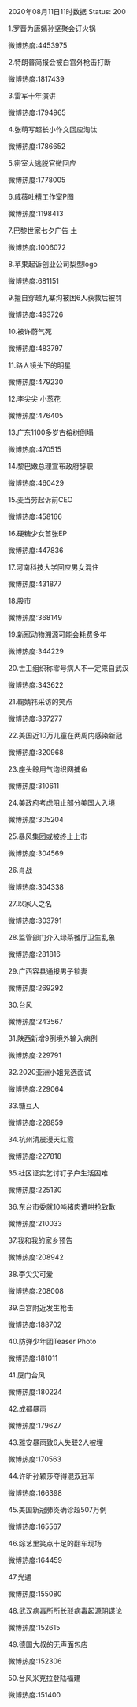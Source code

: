 2020年08月11日11时数据
Status: 200

1.罗晋为唐嫣孙坚聚会订火锅

微博热度:4453975

2.特朗普简报会被白宫外枪击打断

微博热度:1817439

3.雷军十年演讲

微博热度:1794965

4.张萌写超长小作文回应淘汰

微博热度:1786652

5.密室大逃脱官微回应

微博热度:1778005

6.戚薇吐槽工作室P图

微博热度:1198413

7.巴黎世家七夕广告 土

微博热度:1006072

8.苹果起诉创业公司梨型logo

微博热度:681151

9.擅自穿越九寨沟被困6人获救后被罚

微博热度:493726

10.被许蔚气死

微博热度:483797

11.路人镜头下的明星

微博热度:479230

12.李尖尖 小葱花

微博热度:476405

13.广东1100多岁古榕树倒塌

微博热度:470515

14.黎巴嫩总理宣布政府辞职

微博热度:460429

15.麦当劳起诉前CEO

微博热度:458166

16.硬糖少女首张EP

微博热度:447836

17.河南科技大学回应男女混住

微博热度:431877

18.股市

微博热度:368149

19.新冠动物溯源可能会耗费多年

微博热度:344229

20.世卫组织称零号病人不一定来自武汉

微博热度:343622

21.鞠婧祎采访的笑点

微博热度:337277

22.美国近10万儿童在两周内感染新冠

微博热度:320968

23.座头鲸用气泡织网捕鱼

微博热度:310611

24.美政府考虑阻止部分美国人入境

微博热度:305204

25.暴风集团或被终止上市

微博热度:304569

26.肖战

微博热度:304338

27.以家人之名

微博热度:303791

28.监管部门介入绿茶餐厅卫生乱象

微博热度:281816

29.广西容县通报男子锁妻

微博热度:269292

30.台风

微博热度:243567

31.陕西新增9例境外输入病例

微博热度:229791

32.2020亚洲小姐竞选面试

微博热度:229064

33.糖豆人

微博热度:228859

34.杭州清晨漫天红霞

微博热度:227818

35.社区证实乞讨钉子户生活困难

微博热度:225130

36.东台市委就10吨猪肉遭哄抢致歉

微博热度:210033

37.我和我的家乡预告

微博热度:208942

38.李尖尖可爱

微博热度:208008

39.白宫附近发生枪击

微博热度:188702

40.防弹少年团Teaser Photo

微博热度:181011

41.厦门台风

微博热度:180224

42.成都暴雨

微博热度:179627

43.雅安暴雨致6人失联2人被埋

微博热度:170563

44.许昕孙颖莎夺得混双冠军

微博热度:166398

45.美国新冠肺炎确诊超507万例

微博热度:165567

46.综艺里笑点十足的翻车现场

微博热度:164459

47.光遇

微博热度:155080

48.武汉病毒所所长驳病毒起源阴谋论

微博热度:152615

49.德国大叔的无声面包店

微博热度:152306

50.台风米克拉登陆福建

微博热度:151400

